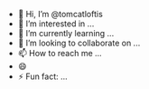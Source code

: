 - 👋 Hi, I’m @tomcatloftis
- 👀 I’m interested in ...
- 🌱 I’m currently learning ...
- 💞️ I’m looking to collaborate on ...
- 📫 How to reach me ...
- 😄 
- ⚡ Fun fact: ...

<!---
tomcatloftis/tomcatloftis is a ✨ special ✨ repository because its `README.md` (this file) appears on your GitHub profile.
You can click the Preview link to take a look at your changes.
--->
